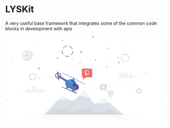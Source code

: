 # LYSKit
A very useful base framework that integrates some of the common code blocks in development with apis

![image](https://github.com/LIYANGSHUAI/LYSKit/blob/master/image.png)

